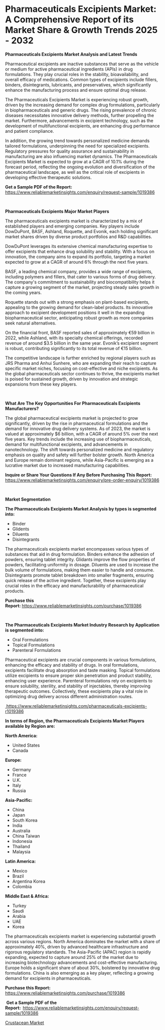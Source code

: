 <p><h1>Pharmaceuticals Excipients Market: A Comprehensive Report of its Market Share & Growth Trends 2025 - 2032</h1></p><p><strong>Pharmaceuticals Excipients Market Analysis and Latest Trends</strong></p>
<p><p>Pharmaceutical excipients are inactive substances that serve as the vehicle or medium for active pharmaceutical ingredients (APIs) in drug formulations. They play crucial roles in the stability, bioavailability, and overall efficacy of medications. Common types of excipients include fillers, binders, disintegrants, lubricants, and preservatives, which significantly enhance the manufacturing process and ensure optimal drug release.</p><p>The Pharmaceuticals Excipients Market is experiencing robust growth, driven by the increasing demand for complex drug formulations, particularly in biopharmaceuticals and generic drugs. The rising prevalence of chronic diseases necessitates innovative delivery methods, further propelling the market. Furthermore, advancements in excipient technology, such as the development of multifunctional excipients, are enhancing drug performance and patient compliance.</p><p>In addition, the growing trend towards personalized medicine demands tailored formulations, underpinning the need for specialized excipients. Regulatory pressures for quality assurance and sustainability in manufacturing are also influencing market dynamics. The Pharmaceuticals Excipients Market is expected to grow at a CAGR of 10.1% during the forecast period, reflecting the ongoing evolution and diversification of the pharmaceutical landscape, as well as the critical role of excipients in developing effective therapeutic solutions.</p></p>
<p><strong>Get a Sample PDF of the Report:&nbsp;</strong> <a href="https://www.reliablemarketinsights.com/enquiry/request-sample/1019386?utm_campaign=2988&utm_medium=2&utm_source=Github&utm_content=ia&utm_term=21032025&utm_id=pharmaceuticals-excipients">https://www.reliablemarketinsights.com/enquiry/request-sample/1019386</a></p>
<p>&nbsp;</p>
<p><strong>Pharmaceuticals Excipients Major Market Players</strong></p>
<p><p>The pharmaceuticals excipients market is characterized by a mix of established players and emerging companies. Key players include DowDuPont, BASF, Ashland, Roquette, and Evonik, each holding significant market shares driven by diverse product portfolios and R&D capabilities.</p><p>DowDuPont leverages its extensive chemical manufacturing expertise to offer excipients that enhance drug solubility and stability. With a focus on innovation, the company aims to expand its portfolio, targeting a market expected to grow at a CAGR of around 6% through the next five years.</p><p>BASF, a leading chemical company, provides a wide range of excipients, including polymers and fillers, that cater to various forms of drug delivery. The company's commitment to sustainability and biocompatibility helps it capture a growing segment of the market, projecting steady sales growth in the coming years.</p><p>Roquette stands out with a strong emphasis on plant-based excipients, appealing to the growing demand for clean-label products. Its innovative approach to excipient development positions it well in the expanding biopharmaceutical sector, anticipating robust growth as more companies seek natural alternatives.</p><p>On the financial front, BASF reported sales of approximately €59 billion in 2022, while Ashland, with its specialty chemical offerings, recorded revenue of around $3.5 billion in the same year. Evonik’s excipient segment is robust, contributing significantly to its total revenue of €15 billion.</p><p>The competitive landscape is further enriched by regional players such as JRS Pharma and Anhui Sunhere, who are expanding their reach to capture specific market niches, focusing on cost-effective and niche excipients. As the global pharmaceuticals sector continues to thrive, the excipients market is poised for sustained growth, driven by innovation and strategic expansions from these key players.</p></p>
<p>&nbsp;</p>
<p><strong>What Are The Key Opportunities For Pharmaceuticals Excipients Manufacturers?</strong></p>
<p><p>The global pharmaceutical excipients market is projected to grow significantly, driven by the rise in pharmaceutical formulations and the demand for innovative drug delivery systems. As of 2023, the market is valued at approximately $6 billion, with a CAGR of around 5% over the next five years. Key trends include the increasing use of biopharmaceuticals, demand for multifunctional excipients, and advancements in nanotechnology. The shift towards personalized medicine and regulatory emphasis on quality and safety will further bolster growth. North America and Europe remain dominant regions, while Asia-Pacific is emerging as a lucrative market due to increased manufacturing capabilities.</p></p>
<p><strong>Inquire or Share Your Questions If Any Before Purchasing This Report:</strong> <a href="https://www.reliablemarketinsights.com/enquiry/pre-order-enquiry/1019386?utm_campaign=2988&utm_medium=2&utm_source=Github&utm_content=ia&utm_term=21032025&utm_id=pharmaceuticals-excipients">https://www.reliablemarketinsights.com/enquiry/pre-order-enquiry/1019386</a></p>
<p>&nbsp;</p>
<p><strong>Market Segmentation</strong></p>
<p><strong>The Pharmaceuticals Excipients Market Analysis by types is segmented into:</strong></p>
<p><ul><li>Binder</li><li>Glidents</li><li>Diluents</li><li>Disintegrants</li></ul></p>
<p><p>The pharmaceuticals excipients market encompasses various types of substances that aid in drug formulation. Binders enhance the adhesion of powders, ensuring tablet integrity. Glidants improve the flow properties of powders, facilitating uniformity in dosage. Diluents are used to increase the bulk volume of formulations, making them easier to handle and consume. Disintegrants promote tablet breakdown into smaller fragments, ensuring quick release of the active ingredient. Together, these excipients play crucial roles in the efficacy and manufacturability of pharmaceutical products.</p></p>
<p><strong>Purchase this Report:&nbsp;</strong><a href="https://www.reliablemarketinsights.com/purchase/1019386?utm_campaign=2988&utm_medium=2&utm_source=Github&utm_content=ia&utm_term=21032025&utm_id=pharmaceuticals-excipients">https://www.reliablemarketinsights.com/purchase/1019386</a></p>
<p>&nbsp;</p>
<p><strong>The Pharmaceuticals Excipients Market Industry Research by Application is segmented into:</strong></p>
<p><ul><li>Oral Formulations</li><li>Topical Formulations</li><li>Parenteral Formulations</li></ul></p>
<p><p>Pharmaceutical excipients are crucial components in various formulations, enhancing the efficacy and stability of drugs. In oral formulations, excipients facilitate drug absorption and taste masking. Topical formulations utilize excipients to ensure proper skin penetration and product stability, enhancing user experience. Parenteral formulations rely on excipients to ensure solubility, sterility, and stability of injectables, thereby improving therapeutic outcomes. Collectively, these excipients play a vital role in optimizing drug delivery across different administration routes.</p></p>
<p><a href="https://www.reliablemarketinsights.com/pharmaceuticals-excipients-r1019386?utm_campaign=2988&utm_medium=2&utm_source=Github&utm_content=ia&utm_term=21032025&utm_id=pharmaceuticals-excipients">&nbsp;https://www.reliablemarketinsights.com/pharmaceuticals-excipients-r1019386</a></p>
<p><strong>In terms of Region, the Pharmaceuticals Excipients Market Players available by Region are:</strong></p>
<p>
    <p> <strong> North America: </strong>
        <ul>
            <li>United States</li>
            <li>Canada</li>
        </ul>
        </p> 
    <p> <strong> Europe: </strong>
        <ul>
            <li>Germany</li>
            <li>France</li>
            <li>U.K.</li>
            <li>Italy</li>
            <li>Russia</li>
        </ul>
        </p> 
    <p> <strong> Asia-Pacific: </strong>
        <ul>
            <li>China</li>
            <li>Japan</li>
            <li>South Korea</li>
            <li>India</li>
            <li>Australia</li>
            <li>China Taiwan</li>
            <li>Indonesia</li>
            <li>Thailand</li>
            <li>Malaysia</li>
        </ul>
        </p> 
    <p> <strong> Latin America: </strong>
        <ul>
            <li>Mexico</li>
            <li>Brazil</li>
            <li>Argentina Korea</li>
            <li>Colombia</li>
        </ul>
        </p> 
    <p> <strong> Middle East & Africa: </strong>
        <ul>
            <li>Turkey</li>
            <li>Saudi</li>
            <li>Arabia</li>
            <li>UAE</li>
            <li>Korea</li>
        </ul>
    </p>
    </p>
<p><p>The pharmaceuticals excipients market is experiencing substantial growth across various regions. North America dominates the market with a share of approximately 40%, driven by advanced healthcare infrastructure and rigorous regulatory standards. The Asia-Pacific (APAC) region is rapidly expanding, expected to capture around 25% of the market due to increasing biotechnology advancements and cost-effective manufacturing. Europe holds a significant share of about 30%, bolstered by innovative drug formulations. China is also emerging as a key player, reflecting a growing demand for excipients in pharmaceuticals.</p></p>
<p><strong>Purchase this Report: </strong><a href="https://www.reliablemarketinsights.com/purchase/1019386?utm_campaign=2988&utm_medium=2&utm_source=Github&utm_content=ia&utm_term=21032025&utm_id=pharmaceuticals-excipients">https://www.reliablemarketinsights.com/purchase/1019386</a></p>
<p>&nbsp;<strong>Get a Sample PDF of the Report:&nbsp;&nbsp;</strong><a href="https://www.reliablemarketinsights.com/enquiry/request-sample/1019386?utm_campaign=2988&utm_medium=2&utm_source=Github&utm_content=ia&utm_term=21032025&utm_id=pharmaceuticals-excipients">https://www.reliablemarketinsights.com/enquiry/request-sample/1019386</a></p>
<p><strong></strong></p>
<p><p><a href="https://github.com/chkrselia/Market-Research-Report-List-1/blob/main/crustacean-market.md?utm_campaign=2988&utm_medium=2&utm_source=Github&utm_content=ia&utm_term=21032025&utm_id=pharmaceuticals-excipients">Crustacean Market</a></p></p>